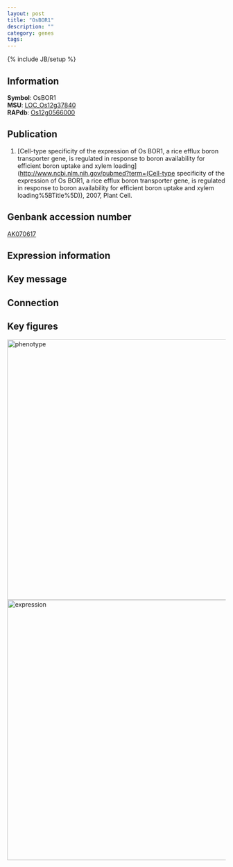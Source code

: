 ```yaml
---
layout: post
title: "OsBOR1"
description: ""
category: genes
tags: 
---
```

{% include JB/setup %}

## Information
__Symbol__: OsBOR1  
__MSU__: [LOC_Os12g37840](http://rice.plantbiology.msu.edu/cgi-bin/ORF_infopage.cgi?orf=LOC_Os12g37840)  
__RAPdb__: [Os12g0566000](http://rapdb.dna.affrc.go.jp/viewer/gbrowse_details/irgsp1?name=Os12g0566000)  

## Publication
1. [Cell-type specificity of the expression of Os BOR1, a rice efflux boron transporter gene, is regulated in response to boron availability for efficient boron uptake and xylem loading](http://www.ncbi.nlm.nih.gov/pubmed?term=(Cell-type specificity of the expression of Os BOR1, a rice efflux boron transporter gene, is regulated in response to boron availability for efficient boron uptake and xylem loading%5BTitle%5D)), 2007, Plant Cell.

## Genbank accession number
[AK070617](http://www.ncbi.nlm.nih.gov/nuccore/AK070617)

## Expression information

## Key message

## Connection

## Key figures
<img src="http://ricencode.github.io/images/OsBOR1.pheno.png" alt="phenotype"  style="width: 600px;"/>

<img src="http://ricencode.github.io/images/OsBOR1.exp.png" alt="expression"  style="width: 600px;"/>


